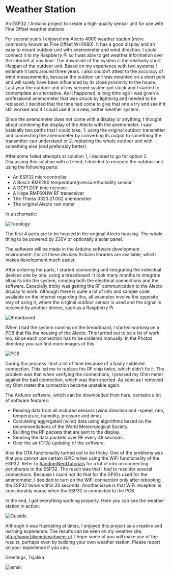 # Weather Station
An ESP32 / Arduino project to create a high-quality sensor unit for use with Fine Offset weather stations

For several years I enjoyed my Alecto 4000 weather station (more commonly known as Fine Offset WH1080). It has a good display and an easy to mount outdoor unit with anemometer and wind direction. I could connect it to my Raspberry Pi so I was able to get weather information over the internet at any time.
The downside of the system is the relatively short lifespan of the outdoor unit. Based on my experience with two systems I estimate it lasts around three years. I also couldn’t attest to the accuracy of wind measurements, because the outdoor unit was mounted on a short pole and will surely have been influenced by its close proximity to the house.
Last year the outdoor unit of my second system got stuck and I started to contemplate an alternative. As it happened, a long time ago I was given a professional anemometer that was struck by lightning and needed to be replaced. I decided that the time had come to give that one a try and see if it still worked and if I could use it in a new, better weather system.

Since the anemometer does not come with a display or anything, I thought about combining the display of the Alecto with the anemometer. I saw basically two paths that I could take; 1. using the original outdoor transmitter and connecting the anemometer by converting its output to something the transmitter can understand or 2. replacing the whole outdoor unit with something else (and preferably better). 

After some failed attempts at solution 1, I decided to go for option 2. Discussing this solution with a friend, I decided to recreate the outdoor unit using the following parts:

* An ESP32 microcontroller
* A Bosch BME280 temperature/pressure/humidity sensor
* A DCF1 DCF time receiver
* A Hope RMF69HW RF transceiver
* The Thiess 3323.21.002 anemometer
* The original Alecto rain meter

In a schematic:

![Topology](https://github.com/Tsjakka/WeatherStation/blob/master/Photos/Topology.jpg)

The first 4 parts are to be housed in the original Alecto housing. The whole thing to be powered by 230V or optionally a solar panel.

The software will be made in the Arduino software development environment. For all these devices Arduino libraries are available, which makes development much easier.

After ordering the parts, I started connecting and integrating the individual devices one by one, using a breadboard. It took many months to integrate all parts into the system, creating both the electrical connections and the software. Especially tricky was getting the RF communication to the Alecto display to work. Although there is quite a lot of info and sample code available on the internet regarding this, all examples involve the opposite way of using it, where the original outdoor sensor is used and the signal is received by another device, such as a Raspberry Pi.

![Breadboard](https://github.com/Tsjakka/WeatherStation/blob/master/Photos/IMG_2620.JPG)

When I had the system running on the breadboard, I started working on a PCB that fits the housing of the Alecto. This turned out to be a lot of work too, since each connection has to be soldered manually. In the Photos directory you can find more images of this.

![PCB](https://github.com/Tsjakka/WeatherStation/blob/master/Photos/PB140030.JPG)

During this process I lost a lot of time because of a badly soldered connection. This led me to replace the RF chip twice, which didn’t fix it. The problem was that when verifying the connections, I pressed my Ohm meter against the bad connection, which was then shorted. As soon as I removed my Ohm meter the connection became unstable again.

The Arduino software, which can be downloaded from here, contains a lot of software features:

* Reading data from all included sensors (wind direction and -speed, rain, temperature, humidity, pressure and time).
* Calculating aggregated (wind) data using algorithms based on the recommendations of the World Meteorological Society.
* Building the RF packets that are sent to the display.
* Sending the data packets over RF every 48 seconds.
* Over the air (OTA) updating of the software.

Also the OTA functionality turned out to be tricky. One of the problems was that you cannot use certain GPIO when using the WiFi functionality of the ESP32. Refer to [RandomNerdTutorials](https://randomnerdtutorials.com/esp32-pinout-reference-gpios/) for a lot of info on connecting peripherals to the ESP32. The result was that I had to resolder several connections. Because I could not do that for the GPIOs used for the anemometer, I decided to turn on the WiFi connection only after rebooting the ESP32 twice within 20 seconds. Another issue is that WiFi reception is considerably worse when the ESP32 is connected to the PCB.

In the end, I got everything working properly. Here you can see the weather station in action:

![Outside](https://github.com/Tsjakka/WeatherStation/blob/master/Photos/IMG_2628.JPG)

Although it was frustrating at times, I enjoyed this project as a creative and learning experience. The results can be seen on my weather site, http://www.blixemboschweer.nl. I hope some of you will make use of the results, perhaps even by building your own weather station. Please report on your experience if you can.

Greetings,
Tsjakka

![email](https://github.com/Tsjakka/WeatherStation/blob/master/Photos/blixemboschweer.gif)
